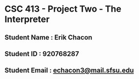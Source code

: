 # CSC 413 - Project Two - The Interpreter

## Student Name  : Erik Chacon

## Student ID    : 920768287

## Student Email : echacon3@mail.sfsu.edu
